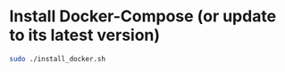 # Install Docker-Compose (or update to its latest version)  <br />

```bash
sudo ./install_docker.sh
```

